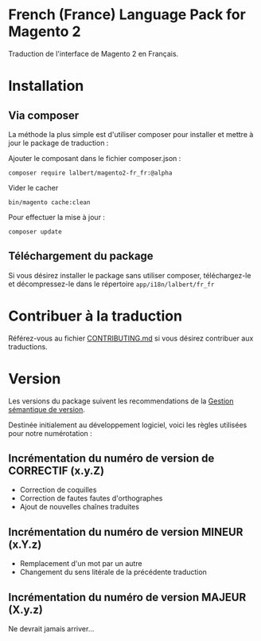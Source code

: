 # French (France) Language Pack for Magento 2

Traduction de l'interface de Magento 2 en Français.

# Installation

## Via composer

La méthode la plus simple est d'utiliser composer pour installer et mettre à jour le package de traduction :

Ajouter le composant dans le fichier composer.json :

    composer require lalbert/magento2-fr_fr:@alpha
    
Vider le cacher

    bin/magento cache:clean
    
Pour effectuer la mise à jour :

	composer update
	
## Téléchargement du package

Si vous désirez installer le package sans utiliser composer, téléchargez-le et décompressez-le dans le répertoire `app/i18n/lalbert/fr_fr`
    
# Contribuer à la traduction

Référez-vous au fichier [CONTRIBUTING.md](https://github.com/lalbert/magento2-fr_fr/blob/master/CONTRIBUTING.md) si vous désirez contribuer aux traductions.

# Version

Les versions du package suivent les recommendations de la [Gestion sémantique de version](http://semver.org/lang/fr/).

Destinée initialement au développement logiciel, voici les règles utilisées pour notre numérotation :

## Incrémentation du numéro de version de CORRECTIF (x.y.**Z**)

* Correction de coquilles
* Correction de fautes fautes d'orthographes
* Ajout de nouvelles chaînes traduites

## Incrémentation du numéro de version MINEUR (x.**Y**.z)

* Remplacement d'un mot par un autre
* Changement du sens litérale de la précédente traduction

## Incrémentation du numéro de version MAJEUR (**X**.y.z)

Ne devrait jamais arriver...

